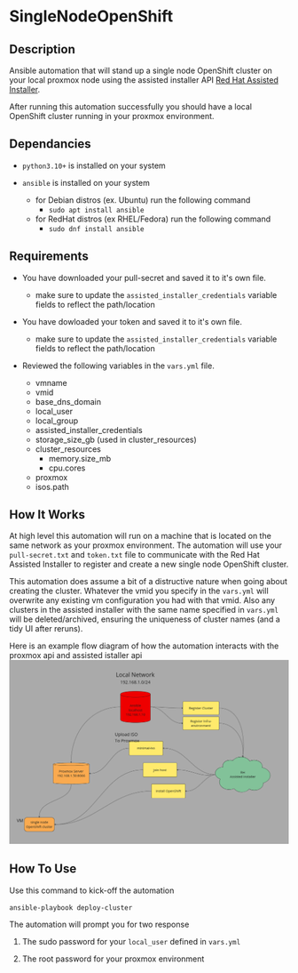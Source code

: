 # SingleNodeOpenShift

## Description

Ansible automation that will stand up a single node OpenShift cluster on your local proxmox node using the assisted installer API [Red Hat Assisted Installer](https://access.redhat.com/documentation/en-us/assisted_installer_for_openshift_container_platform/2022/html/assisted_installer_for_openshift_container_platform/installing-with-api#doc-wrapper). 

After running this automation successfully you should have a local OpenShift cluster running in your proxmox environment.

## Dependancies
- `python3.10+` is installed on your system

- `ansible` is installed on your system
    - for Debian distros (ex. Ubuntu) run the following command
        - `sudo apt install ansible` 
    - for RedHat distros (ex RHEL/Fedora) run the following command
        - `sudo dnf install ansible`


## Requirements

- You have downloaded your pull-secret and saved it to it's own file.
    - make sure to update the `assisted_installer_credentials` variable fields to reflect the path/location

- You have dowloaded your token and saved it to it's own file. 
    - make sure to update the `assisted_installer_credentials` variable fields to reflect the path/location

- Reviewed the following variables in the `vars.yml` file.
    - vmname
    - vmid
    - base_dns_domain
    - local_user
    - local_group
    - assisted_installer_credentials
    - storage_size_gb (used in cluster_resources)
    - cluster_resources
        - memory.size_mb
        - cpu.cores
    - proxmox
    - isos.path


## How It Works

At high level this automation will run on a machine that is located on the same network as your proxmox environment. The automation will use your `pull-secret.txt` and `token.txt` file to communicate with the Red Hat Assisted Installer to register and create a new single node OpenShift cluster. 

This automation does assume a bit of a distructive nature when going about creating the cluster. Whatever the vmid you specify in the `vars.yml` will overwrite any existing vm configuration you had with that vmid. Also any clusters in the assisted installer with the same name specified in `vars.yml` will be deleted/archived, ensuring the uniqueness of cluster names (and a tidy UI after reruns).

Here is an example flow diagram of how the automation interacts with the proxmox api and assisted istaller api
![alt text](assistedinstaller.png "Assisted Installer")


## How To Use

Use this command to kick-off the automation

```
ansible-playbook deploy-cluster
```

The automation will prompt you for two response 

1. The sudo password for your `local_user` defined in `vars.yml`

2. The root password for your proxmox environment



